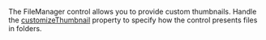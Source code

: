 The FileManager control allows you to provide custom thumbnails. Handle the [customizeThumbnail](/Documentation/ApiReference/UI_Widgets/dxFileManager/Configuration/#customizeThumbnail) property to specify how the control presents files in folders.